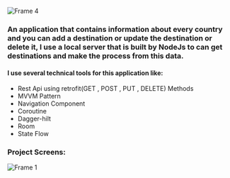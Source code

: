 
![Frame 4](https://github.com/rehamYahia/GloboFly/assets/63594588/ad20f604-1d5f-429f-a6f4-5b8d693134ad)
### An application that contains information about every country and you can add a destination or update the destination or delete it, I use a local server that is built by NodeJs to can get destinations and make the process from this data.
#### __I use several technical tools for this application like:__
- Rest Api using retrofit(GET , POST , PUT , DELETE) Methods
- MVVM Pattern
- Navigation Component
- Coroutine
- Dagger-hilt
- Room
- State Flow
### Project Screens:
![Frame 1](https://github.com/rehamYahia/GloboFly/assets/63594588/062f63b6-3fbe-46b1-b7c0-39039fc09c88)

